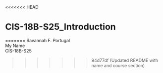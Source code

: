 <<<<<<< HEAD
# CIS-18B-S25_Introduction
=======
Savannah F. Portugal  
My Name  
CIS-18B-S25
>>>>>>> 94d77df (Updated README with name and course section)
